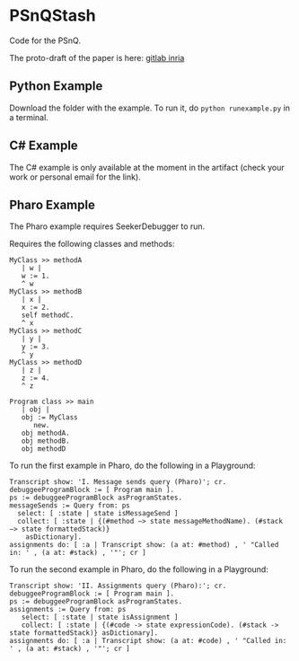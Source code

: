 # PSnQStash
Code for the PSnQ.

The proto-draft of the paper is here: [gitlab inria](https://gitlab.inria.fr/RMODPapers/maxw/2023-maxw-phd/-/tree/master/Chapters/chapter-pnq-system?ref_type=heads)

## Python Example
Download the folder with the example.
To run it, do `python runexample.py` in a terminal.

## C# Example
The C# example is only available at the moment in the artifact (check your work or personal email for the link).

## Pharo Example
The Pharo example requires SeekerDebugger to run.

Requires the following classes and methods:

```Smalltalk
MyClass >> methodA
   | w |
   w := 1.
   ^ w
MyClass >> methodB
   | x |
   x := 2.
   self methodC.
   ^ x
MyClass >> methodC
   | y |
   y := 3.
   ^ y
MyClass >> methodD
   | z |
   z := 4.
   ^ z

Program class >> main
   | obj |
   obj := MyClass 
      new.
   obj methodA.
   obj methodB.
   obj methodD
```

To run the first example in Pharo, do the following in a Playground:

```Smalltalk
Transcript show: 'I. Message sends query (Pharo)'; cr.
debuggeeProgramBlock := [ Program main ].
ps := debuggeeProgramBlock asProgramStates.
messageSends := Query from: ps
  select: [ :state | state isMessageSend ]
  collect: [ :state | {(#method −> state messageMethodName). (#stack −> state formattedStack)}
    asDictionary].
assignments do: [ :a | Transcript show: (a at: #method) , ' "Called in: ' , (a at: #stack) , '"'; cr ]
```

To run the second example in Pharo, do the following in a Playground:

```Smalltalk
Transcript show: 'II. Assignments query (Pharo):'; cr.
debuggeeProgramBlock := [ Program main ].
ps := debuggeeProgramBlock asProgramStates.
assignments := Query from: ps
   select: [ :state | state isAssignment ]
   collect: [ :state | {(#code -> state expressionCode). (#stack -> state formattedStack)} asDictionary].
assignments do: [ :a | Transcript show: (a at: #code) , ' "Called in: ' , (a at: #stack) , '"'; cr ]
```
